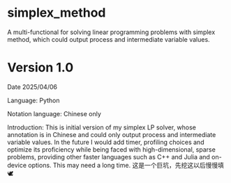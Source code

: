 # simplex_method
A multi-functional for solving linear programming problems with simplex method, which could output process and intermediate variable values.

# Version 1.0
Date 2025/04/06

Language: Python

Notation language: Chinese only

Introduction: This is initial version of my simplex LP solver, whose annotation is in Chinese and could only output process and intermediate variable values.
In the future I would add timer, profiling choices and optimize its proficiency while being faced with high-dimensional, sparse problems, providing other faster languages such as C++ and Julia and on-device options.
This may need a long time. 这是一个巨坑，先挖这以后慢慢填🕊
